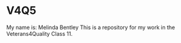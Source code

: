 # V4Q5
My name is: Melinda Bentley
This is a repository for my work in the Veterans4Quality Class 11.